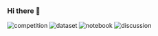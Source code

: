 ### Hi there 👋
![competition](https://road-to-kaggle-grandmaster.vercel.app/api/badges/mithilsalunkhe/competition)
![dataset](https://road-to-kaggle-grandmaster.vercel.app/api/badges/mithilsalunkhe/dataset)
![notebook](https://road-to-kaggle-grandmaster.vercel.app/api/badges/mithilsalunkhe/notebook)
![discussion](https://road-to-kaggle-grandmaster.vercel.app/api/badges/mithilsalunkhe/discussion)

<!--
**king398/king398** is a ✨ _special_ ✨ repository because its `README.md` (this file) appears on your GitHub profile.

Here are some ideas to get you started:

- 🔭 I’m currently working on ...
- 🌱 I’m currently learning ...
- 👯 I’m looking to collaborate on ...
- 🤔 I’m looking for help with ...
- 💬 Ask me about ...
- 📫 How to reach me: ...
- 😄 Pronouns: ...
- ⚡ Fun fact: ...
-->
